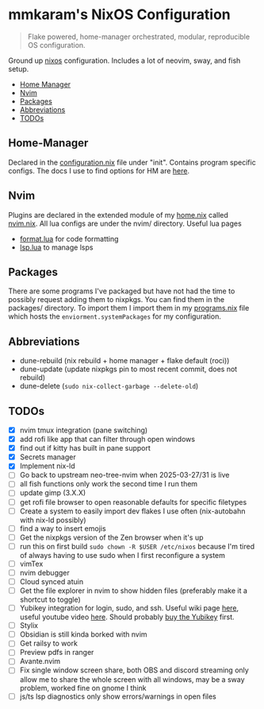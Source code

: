 # mmkaram's NixOS Configuration
> Flake powered, home-manager orchestrated, modular, reproducible OS configuration.

Ground up [nixos](https://www.nixos.org) configuration. Includes a lot of neovim, sway, and fish setup.

<!-- TOC -->

- [Home Manager](#Home-Manager)
- [Nvim](#Nvim)
- [Packages](#Packages)
- [Abbreviations](#Abbreviations)
- [TODOs](#TODOs)

<!-- /TOC -->

## Home-Manager

Declared in the [configuration.nix](configuration.nix) file under "init". Contains program specific configs. The docs I use to find options for HM are [here](https://home-manager-options.extranix.com).

## Nvim

Plugins are declared in the extended module of my [home.nix](home.nix) called [nvim.nix](nvim/nvim.nix). All lua configs are under the nvim/ directory.
Useful lua pages
- [format.lua](nvim/format.lua) for code formatting
- [lsp.lua](nvim/lsp.lua) to manage lsps

## Packages

There are some programs I've packaged but have not had the time to possibly request adding them to nixpkgs. You can find them in the packages/ directory. To import them I import them in my [programs.nix](programs.nix) file which hosts the `enviorment.systemPackages` for my configuration.

## Abbreviations
- dune-rebuild (nix rebuild + home manager + flake default (roci))
- dune-update (update nixpkgs pin to most recent commit, does not rebuild)
- dune-delete (`sudo nix-collect-garbage --delete-old`)

## TODOs
- [X] nvim tmux integration (pane switching)
- [X] add rofi like app that can filter through open windows
- [X] find out if kitty has built in pane support
- [X] Secrets manager
- [X] Implement nix-ld
- [ ] Go back to upstream neo-tree-nvim when 2025-03-27/31 is live
- [ ] all fish functions only work the second time I run them
- [ ] update gimp (3.X.X)
- [ ] get rofi file browser to open reasonable defaults for specific filetypes
- [ ] Create a system to easily import dev flakes I use often (nix-autobahn with nix-ld possibly)
- [ ] find a way to insert emojis
- [ ] Get the nixpkgs version of the Zen browser when it's up
- [ ] run this on first build `sudo chown -R $USER /etc/nixos` because I'm tired of always having to use sudo when I first reconfigure a system
- [ ] vimTex
- [ ] nvim debugger
- [ ] Cloud synced atuin
- [ ] Get the file explorer in nvim to show hidden files (preferably make it a shortcut to toggle)
- [ ] Yubikey integration for login, sudo, and ssh. Useful wiki page [here](https://wiki.nixos.org/wiki/Yubikey), useful youtube video [here](https://www.youtube.com/watch?v=3CeXbONjIgE&t=329s&pp=ygUNbml4b3MgeXViaWtleQ%3D%3D). Should probably [buy the Yubikey](https://www.yubico.com/eg/product/yubikey-5-nano/) first.
- [ ] Stylix
- [ ] Obsidian is still kinda borked with nvim
- [ ] Get railsy to work
- [ ] Preview pdfs in ranger
- [ ] Avante.nvim
- [ ] Fix single window screen share, both OBS and discord streaming only allow me to share the whole screen with all windows, may be a sway problem, worked fine on gnome I think
- [ ] js/ts lsp diagnostics only show errors/warnings in open files

